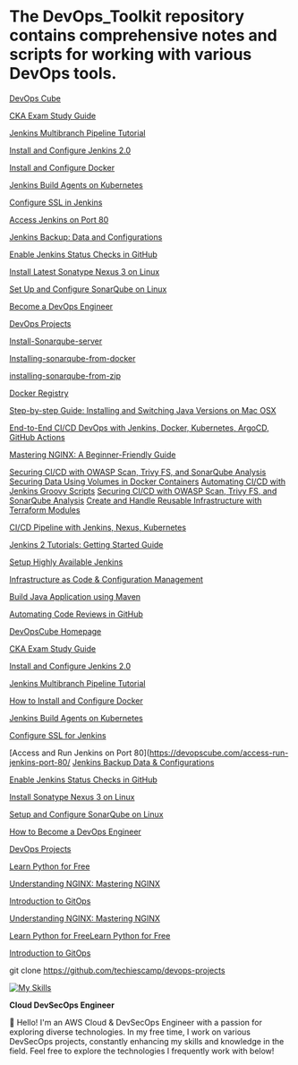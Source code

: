 # The DevOps_Toolkit repository contains comprehensive notes and scripts for working with various DevOps tools.

[DevOps Cube](https://devopscube.com/)

[CKA Exam Study Guide](https://devopscube.com/cka-exam-study-guide/)

[Jenkins Multibranch Pipeline Tutorial](https://devopscube.com/jenkins-multibranch-pipeline-tutorial/)

[Install and Configure Jenkins 2.0](https://devopscube.com/install-configure-jenkins-2-0/)

[Install and Configure Docker](https://devopscube.com/how-to-install-and-configure-docker/)

[Jenkins Build Agents on Kubernetes](https://devopscube.com/jenkins-build-agents-kubernetes/)

[Configure SSL in Jenkins](https://devopscube.com/configure-ssl-jenkins/)

[Access Jenkins on Port 80](https://devopscube.com/access-run-jenkins-port-80/)

[Jenkins Backup: Data and Configurations](https://devopscube.com/jenkins-backup-data-configurations/)

[Enable Jenkins Status Checks in GitHub](https://devopscube.com/enable-jenkins-status-checks-github/)

[Install Latest Sonatype Nexus 3 on Linux](https://devopscube.com/how-to-install-latest-sonatype-nexus-3-on-linux/)

[Set Up and Configure SonarQube on Linux](https://devopscube.com/setup-and-configure-sonarqube-on-linux/)

[Become a DevOps Engineer](https://devopscube.com/become-devops-engineer/)

[DevOps Projects](https://devopscube.com/devops-projects/)

[Install-Sonarqube-server](https://docs.sonarsource.com/sonarqube/latest/setup-and-upgrade/install-the-server/introduction/)

[Installing-sonarqube-from-docker](https://docs.sonarsource.com/sonarqube/latest/setup-and-upgrade/install-the-server/installing-sonarqube-from-docker/)

[installing-sonarqube-from-zip](https://docs.sonarsource.com/sonarqube/latest/setup-and-upgrade/install-the-server/installing-sonarqube-from-zip-file/)

[Docker Registry](https://medium.com/@meghasharmaa704/docker-registry-b59c72de0246)                                                                         

[Step-by-step Guide: Installing and Switching Java Versions on Mac OSX](https://medium.com/@haroldfinch01/step-by-step-guide-installing-and-switching-java-versions-on-mac-osx-f3896b9872f4)

[End-to-End CI/CD DevOps with Jenkins, Docker, Kubernetes, ArgoCD, GitHub Actions](https://medium.com/django-unleashed/technical-guide-end-to-end-ci-cd-devops-with-jenkins-docker-kubernetes-argocd-github-actions-fee466fe949e)

[Mastering NGINX: A Beginner-Friendly Guide](https://medium.com/@nomannayeem/mastering-nginx-a-beginner-friendly-guide-to-building-a-fast-secure-and-scalable-web-server-cb075b423298)

[Securing CI/CD with OWASP Scan, Trivy FS, and SonarQube Analysis](https://webworld.hashnode.dev/securing-cicd-with-owasp-scan-trivy-fs-and-sonarqube-analysis)                                                                                                                                                                                                                                                                                                                     [Securing Data Using Volumes in Docker Containers](https://webworld.hashnode.dev/securing-data-using-volumes-in-docker-containers)                                                                                                                                                                                      [Automating CI/CD with Jenkins Groovy Scripts](https://webworld.hashnode.dev/automating-cicd-with-jenkins-groovy-scripts)                                                                                                                                                                                               [Securing CI/CD with OWASP Scan, Trivy FS, and SonarQube Analysis](https://webworld.hashnode.dev/securing-cicd-with-owasp-scan-trivy-fs-and-sonarqube-analysis)                                                                                                                                                                                                                                                                                                                     [Create and Handle Reusable Infrastructure with Terraform Modules](https://webworld.hashnode.dev/create-and-handle-reusable-infrastructure-with-terraform-modules) 

[CI/CD Pipeline with Jenkins, Nexus, Kubernetes](https://kublr.com/blog/cicd-pipeline-with-jenkins-nexus-kubernetes/)

[Jenkins 2 Tutorials: Getting Started Guide](https://devopscube.com/jenkins-2-tutorials-getting-started-guide/)

[Setup Highly Available Jenkins](https://devopscube.com/setup-highly-available-jenkins/)

[Infrastructure as Code & Configuration Management](https://devopscube.com/infrastructure-as-code-configuration-management/)

[Build Java Application using Maven](https://devopscube.com/build-java-application-using-maven/)

[Automating Code Reviews in GitHub](https://devopscube.com/automating-code-reviews-github/)

[DevOpsCube Homepage](https://devopscube.com/)

[CKA Exam Study Guide](https://devopscube.com/cka-exam-study-guide/)

[Install and Configure Jenkins 2.0](https://devopscube.com/install-configure-jenkins-2-0/)

[Jenkins Multibranch Pipeline Tutorial](https://devopscube.com/jenkins-multibranch-pipeline-tutorial/)

[How to Install and Configure Docker](https://devopscube.com/how-to-install-and-configure-docker/)

[Jenkins Build Agents on Kubernetes](https://devopscube.com/jenkins-build-agents-kubernetes/)

[Configure SSL for Jenkins](https://devopscube.com/configure-ssl-jenkins/)

[Access and Run Jenkins on Port 80](https://devopscube.com/access-run-jenkins-port-80/
                                                                                                                                                            [Jenkins Backup Data & Configurations](https://devopscube.com/jenkins-backup-data-configurations/)

[Enable Jenkins Status Checks in GitHub](https://devopscube.com/enable-jenkins-status-checks-github/)

[Install Sonatype Nexus 3 on Linux](https://devopscube.com/how-to-install-latest-sonatype-nexus-3-on-linux/)

[Setup and Configure SonarQube on Linux](https://devopscube.com/setup-and-configure-sonarqube-on-linux/)

[How to Become a DevOps Engineer](https://devopscube.com/become-devops-engineer/)


[DevOps Projects](https://devopscube.com/devops-projects/)

[Learn Python for Free](https://www.educative.io/courses/learn-python-3-from-scratch?aff=KNLz)

[Understanding NGINX: Mastering NGINX](https://medium.com/@nomannayeem/mastering-nginx-a-beginner-friendly-guide-to-building-a-fast-secure-and-scalable-web-server-cb075b423298)

[Introduction to GitOps](https://training.linuxfoundation.org/training/introduction-to-gitops-lfs169/)

[Understanding NGINX: Mastering NGINX](https://medium.com/@nomannayeem/mastering-nginx-a-beginner-friendly-guide-to-building-a-fast-secure-and-scalable-web-server-cb075b423298)

[Learn Python for Free](https://www.educative.io/courses/learn-python-3-from-scratch?aff=KNLz)[Learn Python for Free](https://www.educative.io/courses/learn-python-3-from-scratch?aff=KNLz)
 
[Introduction to GitOps](https://training.linuxfoundation.org/training/introduction-to-gitops-lfs169/)

git clone https://github.com/techiescamp/devops-projects


[![My Skills](https://skillicons.dev/icons?i=js,html,css,aws,azure,ai,bash,docker,git,github,githubactions,gitlab,jenkins,kubernetes,nginx,terraform,ansible,ubuntu,vim,vscode,react,py,nodejs,mysql,maven)](https://skillicons.dev)



**Cloud DevSecOps Engineer**

👋 Hello! I'm an AWS Cloud & DevSecOps Engineer with a passion for exploring diverse technologies. In my free time, I work on various DevSecOps projects, constantly enhancing my skills and knowledge in the field. Feel free to explore the technologies I frequently work with below!
